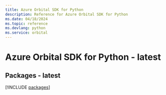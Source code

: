 ```yaml
---
title: Azure Orbital SDK for Python
description: Reference for Azure Orbital SDK for Python
ms.date: 04/18/2024
ms.topic: reference
ms.devlang: python
ms.service: orbital
---
```

# Azure Orbital SDK for Python - latest
## Packages - latest
[!INCLUDE [packages](orbital-index.md)]